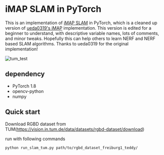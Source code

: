 # iMAP SLAM in PyTorch

This is an implementation of [iMAP SLAM](https://edgarsucar.github.io/iMAP/) in PyTorch, which is a cleaned up version of [ueda0319's iMAP](https://github.com/ueda0319/iMAP_pytorch) implementation.  This version is edited for a beginner to understand, with descriptive variable names, lots of comments, and minor tweaks.  Hopefully this can help others to learn NERF and NERF based SLAM algorithms.  Thanks to ueda0319 for the original implementation!

![tum_test](https://github.com/ueda0319/iMAP_pytorch/wiki/imgs/teddy.gif)

## dependency
- PyTorch 1.8
- opencv-python
- numpy

## Quick start
Download RGBD dataset from TUM(https://vision.in.tum.de/data/datasets/rgbd-dataset/download)

run with following commands
```
python run_slam_tum.py path/to/rgbd_dataset_freiburg1_teddy/
```
